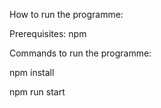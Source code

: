How to run the programme:

Prerequisites: npm

Commands to run the programme:

npm install

npm run start
